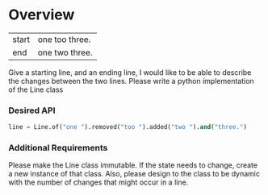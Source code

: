 
# Overview

|       |                |
|-------|----------------|
| start | one too three. |
| end   | one two three. |

Give a starting line, and an ending line, 
I would like to be able to describe the changes between the two lines.
Please write a python implementation of the Line class

### Desired API

```python
line = Line.of("one ").removed("too ").added("two ").and("three.")
```


### Additional Requirements

Please make the Line class immutable. 
If the state needs to change, create a new instance of that class.
Also, please design to the class to be dynamic with the number of 
changes that might occur in a line.
